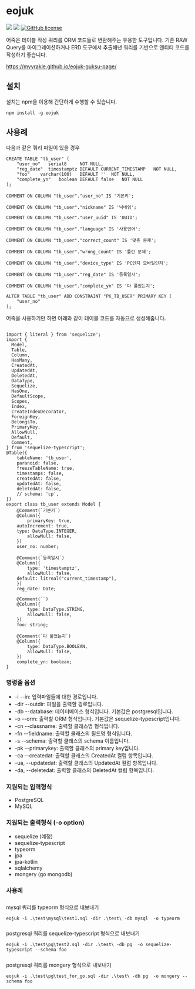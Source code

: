# eojuk

![](https://img.shields.io/badge/language-Typescript-yellow) ![](https://img.shields.io/badge/version-0.10.1-brightgreen) [![GitHub license](https://img.shields.io/badge/license-MIT-blue.svg)]()

어죽은 테이블 작성 쿼리를 ORM 코드들로 변환해주는 유용한 도구입니다.
기존 RAW Query를 마이그레이션하거나 ERD 도구에서 추출해낸 쿼리를 기반으로 엔티티 코드를 작성하기 좋습니다.

https://myyrakle.github.io/eojuk-guksu-page/

## 설치

설치는 npm을 이용해 간단하게 수행할 수 있습니다.

```
npm install -g eojuk
```

## 사용례

다음과 같은 쿼리 파일이 있을 경우

```
CREATE TABLE "tb_user" (
	"user_no"	serial8		NOT NULL,
	"reg_date"	timestamptz	DEFAULT CURRENT_TIMESTAMP	NOT NULL,
	"foo"	 varchar(100)	DEFAULT ''	NOT NULL,
	"complete_yn"	boolean	DEFAULT false	NOT NULL
);

COMMENT ON COLUMN "tb_user"."user_no" IS '기본키';

COMMENT ON COLUMN "tb_user"."nickname" IS '닉네임';

COMMENT ON COLUMN "tb_user"."user_uuid" IS 'UUID';

COMMENT ON COLUMN "tb_user"."language" IS '사용언어';

COMMENT ON COLUMN "tb_user"."correct_count" IS '맞춘 문제';

COMMENT ON COLUMN "tb_user"."wrong_count" IS '틀린 문제';

COMMENT ON COLUMN "tb_user"."device_type" IS 'PC인지 모바일인지';

COMMENT ON COLUMN "tb_user"."reg_date" IS '등록일시';

COMMENT ON COLUMN "tb_user"."complete_yn" IS '다 풀었는지';

ALTER TABLE "tb_user" ADD CONSTRAINT "PK_TB_USER" PRIMARY KEY (
	"user_no"
);
```

어죽을 사용하기만 하면 아래와 같이 테이블 코드를 자동으로 생성해줍니다.

```

import { literal } from 'sequelize';
import {
  Model,
  Table,
  Column,
  HasMany,
  CreatedAt,
  UpdatedAt,
  DeletedAt,
  DataType,
  Sequelize,
  HasOne,
  DefaultScope,
  Scopes,
  Index,
  createIndexDecorator,
  ForeignKey,
  BelongsTo,
  PrimaryKey,
  AllowNull,
  Default,
  Comment,
} from 'sequelize-typescript';
@Table({
    tableName: 'tb_user',
    paranoid: false,
    freezeTableName: true,
    timestamps: false,
    createdAt: false,
    updatedAt: false,
    deletedAt: false,
    // schema: 'cp',
})
export class tb_user extends Model {
    @Comment(`기본키`)
    @Column({
        primaryKey: true,
	autoIncrement: true,
	type: DataType.INTEGER,
        allowNull: false,
    })
    user_no: number;

    @Comment(`등록일시`)
    @Column({
        type: 'timestamptz',
        allowNull: false,
	default: litreal("current_timestamp"),
    })
    reg_date: Date;

    @Comment(``)
    @Column({
        type: DataType.STRING,
        allowNull: false,
    })
    foo: string;

    @Comment(`다 풀었는지`)
    @Column({
        type: DataType.BOOLEAN,
        allowNull: false,
    })
    complete_yn: boolean;
}
```

### 명령줄 옵션

- -i --in: 입력파일들에 대한 경로입니다.
- -dir --outdir: 파일을 출력할 경로입니다.
- -db --database: 데이터베이스 형식입니다. 기본값은 postgresql입니다.
- -o --orm: 출력할 ORM 형식입니다. 기본값은 sequelize-typescript입니다.
- -cn --classname: 출력할 클래스명 형식입니다.
- -fn --fieldname: 출력할 클래스의 필드명 형식입니다.
- -s --schema: 출력할 클래스의 schema 이름입니다.
- -pk --primarykey: 출력할 클래스의 primary key입니다.
- -ca --createdat: 출력할 클래스의 CreatedAt 컬럼 항목입니다.
- -ua, --updatedat: 출력할 클래스의 UpdatedAt 컬럼 항목입니다.
- -da, --deletedat: 출력할 클래스의 DeletedAt 컬럼 항목입니다.

### 지원되는 입력형식

- PostgreSQL
- MySQL

### 지원되는 출력형식 (-o option)

- sequelize (예정)
- sequelize-typescript
- typeorm
- jpa
- jpa-kotlin
- sqlalchemy
- mongery (go mongodb)

### 사용례

#####

mysql 쿼리를 typeorm 형식으로 내보내기

```
eojuk -i .\test\mysql\test1.sql -dir .\test\ -db mysql  -o typeorm
```

#####

postgresql 쿼리를 sequelize-typescript 형식으로 내보내기

```
eojuk -i .\test\pg\test2.sql -dir .\test\ -db pg  -o sequelize-typescript --schema foo
```

#####

postgresql 쿼리를 mongery 형식으로 내보내기

```
eojuk -i .\test\pg\test_for_go.sql -dir .\test\ -db pg  -o mongery --schema foo
```
